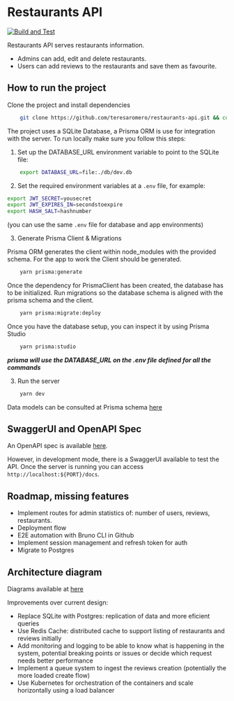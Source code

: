 # Restaurants API

[![Build and Test](https://github.com/teresaromero/restaurants-api/actions/workflows/build-and-test.yml/badge.svg)](https://github.com/teresaromero/restaurants-api/actions/workflows/build-and-test.yml)

Restaurants API serves restaurants information.

- Admins can add, edit and delete restaurants.
- Users can add reviews to the restaurants and save them as favourite.

## How to run the project

Clone the project and install dependencies

```bash
    git clone https://github.com/teresaromero/restaurants-api.git && cd restaurants-api && yarn install
```

The project uses a SQLite Database, a Prisma ORM is use for integration with the server. To run locally make sure you follow this steps:

1. Set up the DATABASE_URL environment variable to point to the SQLite file:

```bash
    export DATABASE_URL=file:./db/dev.db
```

2. Set the required environment variables at a `.env` file, for example:

```bash
export JWT_SECRET=yousecret
export JWT_EXPIRES_IN=secondstoexpire
export HASH_SALT=hashnumber
```

(you can use the same `.env` file for database and app environments)

3. Generate Prisma Client & Migrations

Prisma ORM generates the client within node_modules with the provided schema. For the app to work the Client should be generated.

```bash
    yarn prisma:generate
```

Once the dependency for PrismaClient has been created, the database has to be initialized.
Run migrations so the database schema is aligned with the prisma schema and the client.

```bash
    yarn prisma:migrate:deploy
```

Once you have the database setup, you can inspect it by using Prisma Studio

```bash
    yarn prisma:studio
```

**_prisma will use the DATABASE_URL on the .env file defined for all the commands_**

3. Run the server

```bash
    yarn dev
```

Data models can be consulted at Prisma schema [here](./prisma/schema.prisma)

## SwaggerUI and OpenAPI Spec

An OpenAPI spec is available [here](./openapi.yaml).

However, in development mode, there is a SwaggerUI available to test the API. Once the server is running you can access `http://localhost:${PORT}/docs`.

## Roadmap, missing features

- Implement routes for admin statistics of: number of users, reviews, restaurants.
- Deployment flow
- E2E automation with Bruno CLI in Github
- Implement session management and refresh token for auth
- Migrate to Postgres

## Architecture diagram

Diagrams available at [here](https://excalidraw.com/#json=bZEVDeF_KEA4WA6GZwAh4,WQ6N2PUuzSA8f6l6YKLjWg)

Improvements over current design:

- Replace SQLite with Postgres: replication of data and more eficient queries
- Use Redis Cache: distributed cache to support listing of restaurants and reviews initially
- Add monitoring and logging to be able to know what is happening in the system, potential breaking points or issues or decide which request needs better performance
- Implement a queue system to ingest the reviews creation (potentially the more loaded create flow)
- Use Kubernetes for orchestration of the containers and scale horizontally using a load balancer
